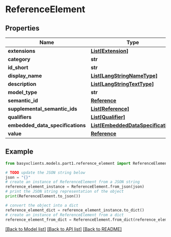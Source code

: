 # ReferenceElement


## Properties

Name | Type | Description | Notes
------------ | ------------- | ------------- | -------------
**extensions** | [**List[Extension]**](Extension.md) |  | [optional] 
**category** | **str** |  | [optional] 
**id_short** | **str** |  | [optional] 
**display_name** | [**List[LangStringNameType]**](LangStringNameType.md) |  | [optional] 
**description** | [**List[LangStringTextType]**](LangStringTextType.md) |  | [optional] 
**model_type** | **str** |  | 
**semantic_id** | [**Reference**](Reference.md) |  | [optional] 
**supplemental_semantic_ids** | [**List[Reference]**](Reference.md) |  | [optional] 
**qualifiers** | [**List[Qualifier]**](Qualifier.md) |  | [optional] 
**embedded_data_specifications** | [**List[EmbeddedDataSpecification]**](EmbeddedDataSpecification.md) |  | [optional] 
**value** | [**Reference**](Reference.md) |  | [optional] 

## Example

```python
from basyxclients.models.part1.reference_element import ReferenceElement

# TODO update the JSON string below
json = "{}"
# create an instance of ReferenceElement from a JSON string
reference_element_instance = ReferenceElement.from_json(json)
# print the JSON string representation of the object
print(ReferenceElement.to_json())

# convert the object into a dict
reference_element_dict = reference_element_instance.to_dict()
# create an instance of ReferenceElement from a dict
reference_element_from_dict = ReferenceElement.from_dict(reference_element_dict)
```
[[Back to Model list]](../README.md#documentation-for-models) [[Back to API list]](../README.md#documentation-for-api-endpoints) [[Back to README]](../README.md)


